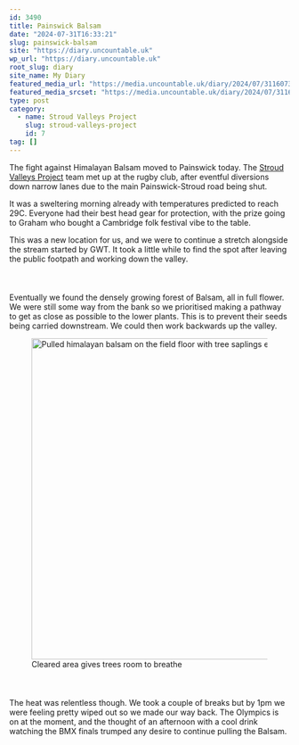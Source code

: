 ```yaml
---
id: 3490
title: Painswick Balsam
date: "2024-07-31T16:33:21"
slug: painswick-balsam
site: "https://diary.uncountable.uk"
wp_url: "https://diary.uncountable.uk"
root_slug: diary
site_name: My Diary
featured_media_url: "https://media.uncountable.uk/diary/2024/07/31160736/IMG20240731105255.webp"
featured_media_srcset: "https://media.uncountable.uk/diary/2024/07/31160736/IMG20240731105255-300x169.webp 300w, https://media.uncountable.uk/diary/2024/07/31160736/IMG20240731105255-1024x576.webp 1024w, https://media.uncountable.uk/diary/2024/07/31160736/IMG20240731105255-150x150.webp 150w, https://media.uncountable.uk/diary/2024/07/31160736/IMG20240731105255-640x360.webp 640w, https://media.uncountable.uk/diary/2024/07/31160736/IMG20240731105255.webp 2000w"
type: post
category:
  - name: Stroud Valleys Project
    slug: stroud-valleys-project
    id: 7
tag: []
---
```



<p>The fight against Himalayan Balsam moved to Painswick today.  The <a href="https://www.stroudvalleysproject.org/">Stroud Valleys Project</a> team met up at the rugby club, after eventful diversions down narrow lanes due to the main Painswick-Stroud road being shut.</p>



<p>It was a sweltering morning already with temperatures predicted to reach 29C.  Everyone had their best head gear for protection, with the prize going to Graham who bought a Cambridge folk festival vibe to the table.</p>



<p>This was a new location for us, and we were to continue a stretch alongside the stream started by GWT.  It took a little while to find the spot after leaving the public footpath and working down the valley.</p>


<style>.kb-row-layout-id3490_76402d-f7 > .kt-row-column-wrap{align-content:start;}:where(.kb-row-layout-id3490_76402d-f7 > .kt-row-column-wrap) > .wp-block-kadence-column{justify-content:start;}.kb-row-layout-id3490_76402d-f7 > .kt-row-column-wrap{column-gap:var(--global-kb-gap-md, 2rem);row-gap:var(--global-kb-gap-md, 2rem);padding-top:var(--global-kb-spacing-sm, 1.5rem);padding-bottom:var(--global-kb-spacing-sm, 1.5rem);grid-template-columns:repeat(2, minmax(0, 1fr));}.kb-row-layout-id3490_76402d-f7 > .kt-row-layout-overlay{opacity:0.30;}@media all and (max-width: 1024px){.kb-row-layout-id3490_76402d-f7 > .kt-row-column-wrap{grid-template-columns:repeat(2, minmax(0, 1fr));}}@media all and (max-width: 767px){.kb-row-layout-id3490_76402d-f7 > .kt-row-column-wrap{grid-template-columns:minmax(0, 1fr);}.kb-row-layout-id3490_76402d-f7 > .kt-row-column-wrap > .wp-block-kadence-column:nth-of-type(1){order:2;}.kb-row-layout-id3490_76402d-f7 > .kt-row-column-wrap > .wp-block-kadence-column:nth-of-type(2){order:1;}.kb-row-layout-id3490_76402d-f7 > .kt-row-column-wrap > .wp-block-kadence-column:nth-of-type(3){order:12;}.kb-row-layout-id3490_76402d-f7 > .kt-row-column-wrap > .wp-block-kadence-column:nth-of-type(4){order:11;}.kb-row-layout-id3490_76402d-f7 > .kt-row-column-wrap > .wp-block-kadence-column:nth-of-type(5){order:22;}.kb-row-layout-id3490_76402d-f7 > .kt-row-column-wrap > .wp-block-kadence-column:nth-of-type(6){order:21;}.kb-row-layout-id3490_76402d-f7 > .kt-row-column-wrap > .wp-block-kadence-column:nth-of-type(7){order:32;}.kb-row-layout-id3490_76402d-f7 > .kt-row-column-wrap > .wp-block-kadence-column:nth-of-type(8){order:31;}}</style><div class="kb-row-layout-wrap kb-row-layout-id3490_76402d-f7 alignnone wp-block-kadence-rowlayout"><div class="kt-row-column-wrap kt-has-2-columns kt-row-layout-equal kt-tab-layout-inherit kt-mobile-layout-row kt-row-valign-top">
<style>.kadence-column3490_455729-58 > .kt-inside-inner-col,.kadence-column3490_455729-58 > .kt-inside-inner-col:before{border-top-left-radius:0px;border-top-right-radius:0px;border-bottom-right-radius:0px;border-bottom-left-radius:0px;}.kadence-column3490_455729-58 > .kt-inside-inner-col{column-gap:var(--global-kb-gap-sm, 1rem);}.kadence-column3490_455729-58 > .kt-inside-inner-col{flex-direction:column;}.kadence-column3490_455729-58 > .kt-inside-inner-col > .aligncenter{width:100%;}.kadence-column3490_455729-58 > .kt-inside-inner-col:before{opacity:0.3;}.kadence-column3490_455729-58{position:relative;}@media all and (max-width: 1024px){.kadence-column3490_455729-58 > .kt-inside-inner-col{flex-direction:column;justify-content:center;}}@media all and (max-width: 767px){.kadence-column3490_455729-58 > .kt-inside-inner-col{flex-direction:column;justify-content:center;}}</style>
<div class="wp-block-kadence-column kadence-column3490_455729-58"><div class="kt-inside-inner-col">
<p>Eventually we found the densely growing forest of Balsam, all in full flower.  We were still some way from the bank so we prioritised making a pathway to get as close as possible to the lower plants.  This is to prevent their seeds being carried downstream.  We could then work backwards up the valley.</p>
</div></div>


<style>.kadence-column3490_090e18-8c > .kt-inside-inner-col,.kadence-column3490_090e18-8c > .kt-inside-inner-col:before{border-top-left-radius:0px;border-top-right-radius:0px;border-bottom-right-radius:0px;border-bottom-left-radius:0px;}.kadence-column3490_090e18-8c > .kt-inside-inner-col{column-gap:var(--global-kb-gap-sm, 1rem);}.kadence-column3490_090e18-8c > .kt-inside-inner-col{flex-direction:column;}.kadence-column3490_090e18-8c > .kt-inside-inner-col > .aligncenter{width:100%;}.kadence-column3490_090e18-8c > .kt-inside-inner-col:before{opacity:0.3;}.kadence-column3490_090e18-8c{position:relative;}@media all and (max-width: 1024px){.kadence-column3490_090e18-8c > .kt-inside-inner-col{flex-direction:column;justify-content:center;}}@media all and (max-width: 767px){.kadence-column3490_090e18-8c > .kt-inside-inner-col{flex-direction:column;justify-content:center;}}</style>
<div class="wp-block-kadence-column kadence-column3490_090e18-8c"><div class="kt-inside-inner-col">
<figure class="wp-block-image size-large"><img loading="lazy" decoding="async" width="1024" height="576" src="https://media.uncountable.uk/diary/2024/07/31160737/IMG20240731124757-1024x576.webp" alt="Pulled himalayan balsam on the field floor with tree saplings exposed" class="wp-image-3487" srcset="https://media.uncountable.uk/diary/2024/07/31160737/IMG20240731124757-1024x576.webp 1024w, https://media.uncountable.uk/diary/2024/07/31160737/IMG20240731124757-300x169.webp 300w, https://media.uncountable.uk/diary/2024/07/31160737/IMG20240731124757-640x360.webp 640w, https://media.uncountable.uk/diary/2024/07/31160737/IMG20240731124757.webp 2000w" sizes="auto, (max-width: 1024px) 100vw, 1024px" /><figcaption class="wp-element-caption">Cleared area gives trees room to breathe</figcaption></figure>
</div></div>

</div></div>


<p>The heat was relentless though.  We took a couple of breaks but by 1pm we were feeling pretty wiped out so we made our way back.  The Olympics is on at the moment, and the thought of an afternoon with a cool drink watching the BMX finals trumped any desire to continue pulling the Balsam.</p>



<p> </p>
